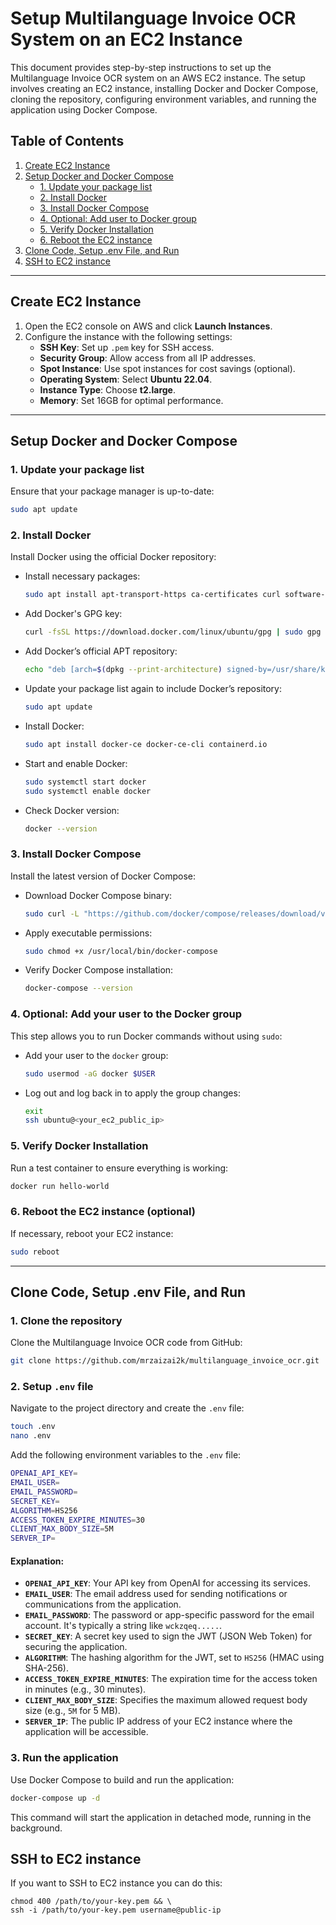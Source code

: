 # Setup Multilanguage Invoice OCR System on an EC2 Instance

This document provides step-by-step instructions to set up the Multilanguage Invoice OCR system on an AWS EC2 instance. The setup involves creating an EC2 instance, installing Docker and Docker Compose, cloning the repository, configuring environment variables, and running the application using Docker Compose.

## Table of Contents
1. [Create EC2 Instance](#create-ec2-instance)
2. [Setup Docker and Docker Compose](#setup-docker-and-docker-compose)
    - [1. Update your package list](#1-update-your-package-list)
    - [2. Install Docker](#2-install-docker)
    - [3. Install Docker Compose](#3-install-docker-compose)
    - [4. Optional: Add user to Docker group](#4-optional-add-your-user-to-the-docker-group)
    - [5. Verify Docker Installation](#5-verify-docker-installation)
    - [6. Reboot the EC2 instance](#6-reboot-the-ec2-instance-optional)
3. [Clone Code, Setup .env File, and Run](#clone-code-setup-env-file-and-run)
4. [SSH to EC2 instance](#ssh-to-ec2-instance)

---

## Create EC2 Instance

1. Open the EC2 console on AWS and click **Launch Instances**.
2. Configure the instance with the following settings:
    - **SSH Key**: Set up `.pem` key for SSH access.
    - **Security Group**: Allow access from all IP addresses.
    - **Spot Instance**: Use spot instances for cost savings (optional).
    - **Operating System**: Select **Ubuntu 22.04**.
    - **Instance Type**: Choose **t2.large**.
    - **Memory**: Set 16GB for optimal performance.

---

## Setup Docker and Docker Compose

### 1. Update your package list
Ensure that your package manager is up-to-date:
```bash
sudo apt update
```

### 2. Install Docker
Install Docker using the official Docker repository:

- Install necessary packages:
    ```bash
    sudo apt install apt-transport-https ca-certificates curl software-properties-common
    ```

- Add Docker's GPG key:
    ```bash
    curl -fsSL https://download.docker.com/linux/ubuntu/gpg | sudo gpg --dearmor -o /usr/share/keyrings/docker-archive-keyring.gpg
    ```

- Add Docker’s official APT repository:
    ```bash
    echo "deb [arch=$(dpkg --print-architecture) signed-by=/usr/share/keyrings/docker-archive-keyring.gpg] https://download.docker.com/linux/ubuntu $(lsb_release -cs) stable" | sudo tee /etc/apt/sources.list.d/docker.list > /dev/null
    ```

- Update your package list again to include Docker’s repository:
    ```bash
    sudo apt update
    ```

- Install Docker:
    ```bash
    sudo apt install docker-ce docker-ce-cli containerd.io
    ```

- Start and enable Docker:
    ```bash
    sudo systemctl start docker
    sudo systemctl enable docker
    ```

- Check Docker version:
    ```bash
    docker --version
    ```

### 3. Install Docker Compose
Install the latest version of Docker Compose:

- Download Docker Compose binary:
    ```bash
    sudo curl -L "https://github.com/docker/compose/releases/download/v2.21.0/docker-compose-$(uname -s)-$(uname -m)" -o /usr/local/bin/docker-compose
    ```

- Apply executable permissions:
    ```bash
    sudo chmod +x /usr/local/bin/docker-compose
    ```

- Verify Docker Compose installation:
    ```bash
    docker-compose --version
    ```

### 4. Optional: Add your user to the Docker group
This step allows you to run Docker commands without using `sudo`:

- Add your user to the `docker` group:
    ```bash
    sudo usermod -aG docker $USER
    ```

- Log out and log back in to apply the group changes:
    ```bash
    exit
    ssh ubuntu@<your_ec2_public_ip>
    ```

### 5. Verify Docker Installation
Run a test container to ensure everything is working:
```bash
docker run hello-world
```

### 6. Reboot the EC2 instance (optional)
If necessary, reboot your EC2 instance:
```bash
sudo reboot
```

---

## Clone Code, Setup .env File, and Run

### 1. Clone the repository
Clone the Multilanguage Invoice OCR code from GitHub:
```bash
git clone https://github.com/mrzaizai2k/multilanguage_invoice_ocr.git
```

### 2. Setup `.env` file

Navigate to the project directory and create the `.env` file:
```bash
touch .env
nano .env
```

Add the following environment variables to the `.env` file:
```bash
OPENAI_API_KEY=
EMAIL_USER=
EMAIL_PASSWORD=
SECRET_KEY=
ALGORITHM=HS256
ACCESS_TOKEN_EXPIRE_MINUTES=30
CLIENT_MAX_BODY_SIZE=5M
SERVER_IP=
```

#### Explanation:
- **`OPENAI_API_KEY`**: Your API key from OpenAI for accessing its services.
- **`EMAIL_USER`**: The email address used for sending notifications or communications from the application.
- **`EMAIL_PASSWORD`**: The password or app-specific password for the email account. It's typically a string like `wckzqeq.....`.
- **`SECRET_KEY`**: A secret key used to sign the JWT (JSON Web Token) for securing the application.
- **`ALGORITHM`**: The hashing algorithm for the JWT, set to `HS256` (HMAC using SHA-256).
- **`ACCESS_TOKEN_EXPIRE_MINUTES`**: The expiration time for the access token in minutes (e.g., 30 minutes).
- **`CLIENT_MAX_BODY_SIZE`**: Specifies the maximum allowed request body size (e.g., `5M` for 5 MB).
- **`SERVER_IP`**: The public IP address of your EC2 instance where the application will be accessible.

### 3. Run the application
Use Docker Compose to build and run the application:
```bash
docker-compose up -d
```

This command will start the application in detached mode, running in the background.


## SSH to EC2 instance

If you want to SSH to EC2 instance you can do this:
    
   ```shell
   chmod 400 /path/to/your-key.pem && \
   ssh -i /path/to/your-key.pem username@public-ip
   ```